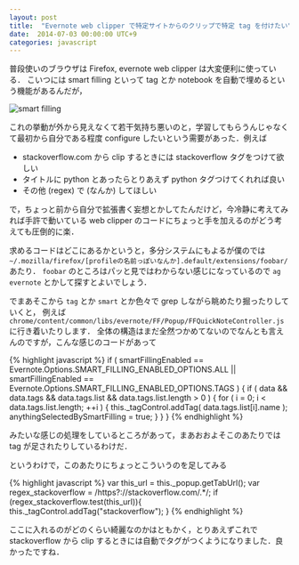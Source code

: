 ```yaml
---
layout: post
title:  "Evernote web clipper で特定サイトからのクリップで特定 tag を付けたい"
date:  2014-07-03 00:00:00 UTC+9
categories: javascript
---
```


普段使いのブラウザは Firefox, evernote web clipper は大変便利に使っている．
こいつには smart filling といって tag とか notebook を自動で埋めるという機能があるんだが，

![smart filling]({{site.baseurl}}/img/2014-07/03_evernote_clipper0.png)

これの挙動が外から見えなくて若干気持ち悪いのと，学習してもらうんじゃなくて最初から自分である程度 configure したいという需要があった．例えば

* stackoverflow.com から clip するときには stackoverflow タグをつけて欲しい
* タイトルに python とあったらとりあえず python タグつけてくれれば良い
* その他 (regex) で (なんか) してほしい

で，ちょっと前から自分で拡張書く妄想とかしてたんだけど，今冷静に考えてみれば手許で動いている web clipper のコードにちょっと手を加えるのがどう考えても圧倒的に楽．

求めるコードはどこにあるかというと，多分システムにもよるが僕のでは `~/.mozilla/firefox/[profileの名前っぽいなんか].default/extensions/foobar/` あたり．
`foobar` のところはパッと見ではわからない感じになっているので `ag evernote` とかして探すとよいでしょう．

でまあそこから `tag` とか `smart` とか色々で grep しながら眺めたり掘ったりしていくと，
例えば `chrome/content/common/libs/evernote/FF/Popup/FFQuickNoteController.js` に行き着いたりします．
全体の構造はまだ全然つかめてないのでなんとも言えんのですが，こんな感じのコードがあって

{% highlight javascript %}
  if ( smartFillingEnabled == Evernote.Options.SMART_FILLING_ENABLED_OPTIONS.ALL || smartFillingEnabled == Evernote.Options.SMART_FILLING_ENABLED_OPTIONS.TAGS ) {
    if ( data && data.tags && data.tags.list && data.tags.list.length > 0 ) {
      for ( i = 0; i < data.tags.list.length; ++i ) {
        this._tagControl.addTag( data.tags.list[i].name );
        anythingSelectedBySmartFilling = true;
      }
    }
  }
{% endhighlight %}

みたいな感じの処理をしているところがあって，まあおおよそこのあたりでは tag が足されたりしているわけだ．

というわけで，このあたりにちょっとこういうのを足してみる

{% highlight javascript %}
var this_url = this._popup.getTabUrl();
var regex_stackoverflow = /https?:\/\/stackoverflow.com\/.*/;
if (regex_stackoverflow.test(this_url)){
  this._tagControl.addTag("stackoverflow");
}
{% endhighlight %}

ここに入れるのがどのくらい綺麗なのかはともかく，とりあえずこれで stackoverflow から clip するときには自動でタグがつくようになりました．良かったですね．
